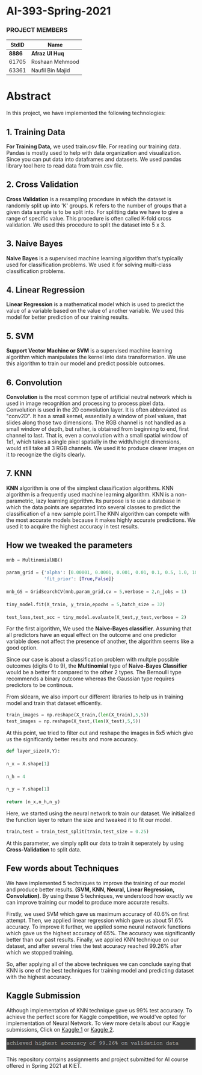 # AI-393-Spring-2021

### PROJECT MEMBERS ###
StdID | Name
------------ | -------------
**8886** | **Afraz Ul Huq** 
61705 | Roshaan Mehmood
63361 | Naufil Bin Majid

# Abstract #
In this project, we have implemented the following technologies:

## 1. Training Data ##
**For Training Data,** we used train.csv file. For reading our training data. Pandas is mostly used to help with data organization and visualization. Since you can put data into dataframes and datasets. We used pandas library tool here to read data from train.csv file.

## 2. Cross Validation ##
**Cross Validation** is a resampling procedure in which the dataset is randomly split up into 'K' groups. K refers to the number of groups that a given data sample is to be split into. For splitting data we have to give a range of specific value. This procedure is often called K-fold cross validation. We used this procedure to split the dataset into 5 x 3.

## 3. Naive Bayes ##
**Naive Bayes** is a supervised machine learning algorithm that’s typically used for classification problems. We used it for solving multi-class classification problems.

## 4. Linear Regression ##
**Linear Regression** is a mathematical model which is used to predict the value of a variable based on the value of another variable. We used this model for better prediction of our training results.

## 5. SVM ##
**Support Vector Machine or SVM** is a supervised machine learning algorithm which manipulates the kernel into data transformation. We use this algorithm to train our model and predict possible outcomes.

## 6. Convolution ##
**Convolution** is the most common type of artificial neutral network which is used in image recognition and processing to process pixel data. Convolution is used in the 2D convolution layer. It is often abbreviated as "conv2D". It has a small kernel, essentially a window of pixel values, that slides along those two dimensions. The RGB channel is not handled as a small window of depth, but rather, is obtained from beginning to end, first channel to last. That is, even a convolution with a small spatial window of 1x1, which takes a single pixel spatially in the width/height dimensions, would still take all 3 RGB channels. We used it to produce clearer images on it to recognize the digits clearly.

## 7. KNN ##
**KNN** algorithm is one of the simplest classification algorithms. KNN algorithm is a frequently used machine learning algorithm. KNN is a non-parametric, lazy learning algorithm. Its purpose is to use a database in which the data points are separated into several classes to predict the classification of a new sample point.The KNN algorithm can compete with the most accurate models because it makes highly accurate predictions. We used it to acquire the highest accuracy in test results.

## How we tweaked the parameters ## 

```py
mnb = MultinomialNB()

param_grid = {'alpha': [0.00001, 0.0001, 0.001, 0.01, 0.1, 0.5, 1.0, 10.0],
              'fit_prior': [True,False]}

mnb_GS = GridSearchCV(mnb,param_grid,cv = 5,verbose = 2,n_jobs = 1)

tiny_model.fit(X_train, y_train,epochs = 5,batch_size = 32)

test_loss,test_acc = tiny_model.evaluate(X_test,y_test,verbose = 2)
```
For the first algorithm, We used the **Naive-Bayes classifier**. Assuming that all predictors have an equal effect on the outcome and one predictor variable does not affect the presence of another, the algorithm seems like a good option.

Since our case is about a classification problem with multple possible outcomes (digits 0 to 9), the **Multinomial** type of **Naive-Bayes Classifier** would be a better fit compared to the other 2 types. The Bernoulli type recommends a binary outcome whereas the Gaussian type requires predictors to be continous. 

From sklearn, we also import our different libraries to help us in training model and train that dataset efficently.

```py
train_images = np.reshape(X_train,(len(X_train),5,5))
test_images = np.reshape(X_test,(len(X_test),5,5))
```
At this point, we tried to filter out and reshape the images in 5x5 which give us the significantly better results and more accuracy.

```py
def layer_size(X,Y):
  
n_x = X.shape[1]

n_h = 4

n_y = Y.shape[1]

return (n_x,n_h,n_y)
```
   
Here, we started using the neural network to train our dataset. We initialized the function layer to return the size and tweaked it to fit our model. 
 
```py
train,test = train_test_split(train,test_size = 0.25)
```
At this parameter, we simply split our data to train it seperately by using **Cross-Validation** to split data.

## Few words about Techniques ##
We have implemented 5 techniques to improve the training of our model and produce better results. **(SVM, KNN, Neural, Linear Regression, Convolution)**. By using these 5 techniques, we understood how exactly we can improve training our model to produce more accurate results.

Firstly, we used SVM which gave us maximum accuracy of 40.6% on first attempt. Then, we applied linear regression which gave us about 51.6% accuracy. To improve it further, we applied some neural network functions which gave us the highest accuracy of 65%. The accuracy was significantly better than our past results. Finally, we applied KNN technique on our dataset, and after several tries the test accuracy reached 99.26% after which we stopped training.

So, after applying all of the above techniques we can conclude saying that KNN is one of the best techniques for training model and predicting dataset with the highest accuracy.


## Kaggle Submission ##

Although implementation of KNN technique gave us 99% test accuracy. To achieve the perfect score for Kaggle competition, we would've opted for implementation of Neural Network. To view more details about our Kaggle submissions, Click on [Kaggle 1](https://www.kaggle.com/naufilmajid/my-first-submit-1/) or [Kaggle 2](https://www.kaggle.com/naufilmajid/my-first-submit).


<img src="/final project/finalscore.PNG" alt="Highest Kaggle score"/>

This repository contains assignments and project submitted for AI course offered in Spring 2021 at KIET.
